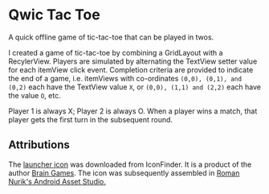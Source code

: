 # Qwic Tac Toe
A quick offline game of tic-tac-toe that can be played in twos.

I created a game of tic-tac-toe by combining a GridLayout with a RecylerView. Players are simulated by alternating the TextView setter value for each itemView click event. Completion criteria are provided to indicate the end of a game, i.e. itemViews with co-ordinates ``(0,0), (0,1), and (0,2)`` each have the TextView value ``X``, or ``(0,0), (1,1) and (2,2)`` each have the value ``O``, etc.

Player 1 is always X; Player 2 is always O. When a player wins a match, that player gets the first turn in the subsequent round.

## Attributions

The <a href="https://www.iconfinder.com/icons/190322/game_tac_tic_toe_icon#size=1042">launcher icon</a> was downloaded from IconFinder. It is a product of the author <a href="https://www.iconfinder.com/iconsets/brain-games">Brain Games</a>. The icon was subsequently assembled in <a href="https://romannurik.github.io/AndroidAssetStudio/icons-launcher.html">Roman Nurik's Android Asset Studio.</a>

